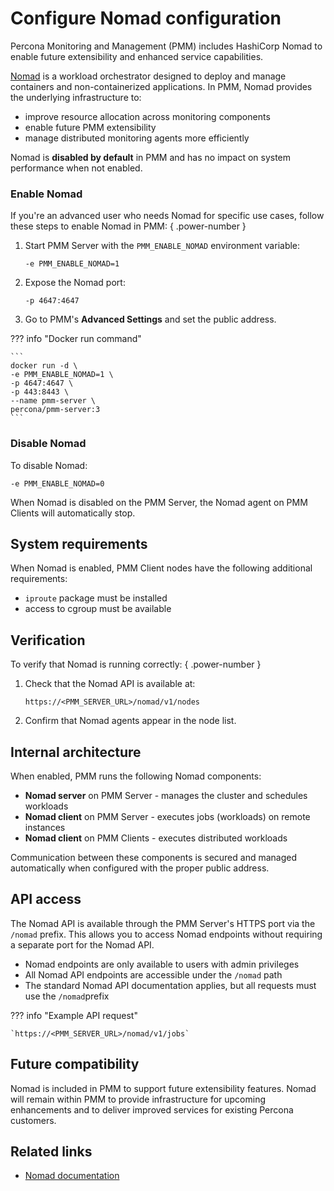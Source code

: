 # Configure Nomad configuration

Percona Monitoring and Management (PMM) includes HashiCorp Nomad to enable future extensibility and enhanced service capabilities.

[Nomad](https://www.nomadproject.io/) is a workload orchestrator designed to deploy and manage containers and non-containerized applications. In PMM, Nomad provides the underlying infrastructure to:

- improve resource allocation across monitoring components
- enable future PMM extensibility 
- manage distributed monitoring agents more efficiently

Nomad is **disabled by default** in PMM and has no impact on system performance when not enabled. 

### Enable Nomad

If you're an advanced user who needs Nomad for specific use cases, follow these steps to enable Nomad in PMM:
{ .power-number }

1. Start PMM Server with the `PMM_ENABLE_NOMAD` environment variable:
   ```
   -e PMM_ENABLE_NOMAD=1
   ```

2. Expose the Nomad port:
   ```
   -p 4647:4647
   ```

3. Go to PMM's **Advanced Settings** and set the public address.

??? info "Docker run command" 

    ```
    docker run -d \
    -e PMM_ENABLE_NOMAD=1 \
    -p 4647:4647 \
    -p 443:8443 \
    --name pmm-server \
    percona/pmm-server:3
    ```

### Disable Nomad

To disable Nomad:

```
-e PMM_ENABLE_NOMAD=0
```

When Nomad is disabled on the PMM Server, the Nomad agent on PMM Clients will automatically stop.

## System requirements

When Nomad is enabled, PMM Client nodes have the following additional requirements:

-  `iproute` package must be installed
-  access to cgroup must be available

## Verification

To verify that Nomad is running correctly:
{ .power-number }

1. Check that the Nomad API is available at:
   ```
   https://<PMM_SERVER_URL>/nomad/v1/nodes
   ```

2. Confirm that Nomad agents appear in the node list.

## Internal architecture

When enabled, PMM runs the following Nomad components:

- **Nomad server** on PMM Server - manages the cluster and schedules workloads
- **Nomad client** on PMM Server - executes jobs (workloads) on remote instances
- **Nomad client** on PMM Clients - executes distributed workloads

Communication between these components is secured and managed automatically when configured with the proper public address.

## API access
The Nomad API is available through the PMM Server's HTTPS port via the `/nomad` prefix. This allows you to access Nomad endpoints without requiring a separate port for the Nomad API.

- Nomad endpoints are only available to users with admin privileges
- All Nomad API endpoints are accessible under the `/nomad` path
- The standard Nomad API documentation applies, but all requests must use the `/nomad`prefix

??? info "Example API request" 

    `https://<PMM_SERVER_URL>/nomad/v1/jobs`

## Future compatibility

Nomad is included in PMM to support future extensibility features. Nomad will remain within PMM to provide infrastructure for upcoming enhancements and to deliver improved services for existing Percona customers.

## Related links

- [Nomad documentation](https://developer.hashicorp.com/nomad/docs)
